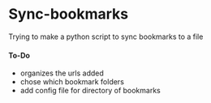 # Sync-bookmarks
Trying to make a python script to sync bookmarks to a file

#### To-Do
- organizes the urls added
- chose which bookmark folders
- add config file for directory of bookmarks
